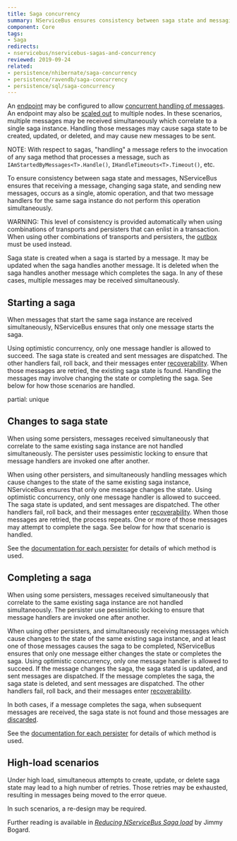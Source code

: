 ```yaml
---
title: Saga concurrency
summary: NServiceBus ensures consistency between saga state and messaging.
component: Core
tags:
- Saga
redirects:
- nservicebus/nservicebus-sagas-and-concurrency
reviewed: 2019-09-24
related:
- persistence/nhibernate/saga-concurrency
- persistence/ravendb/saga-concurrency
- persistence/sql/saga-concurrency
---
```


An [endpoint](/nservicebus/concept-overview.md#endpoint) may be configured to allow [concurrent handling of messages](/nservicebus/operations/tuning.md#tuning-concurrency). An endpoint may also be [scaled out](/nservicebus/architecture/scaling.md#scaling-out-to-multiple-nodes) to multiple nodes. In these scenarios, multiple messages may be received simultaneously which correlate to a single saga instance. Handling those messages may cause saga state to be created, updated, or deleted, and may cause new messages to be sent.

NOTE: With respect to sagas, "handling" a message refers to the invocation of any saga method that processes a message, such as `IAmStartedByMessages<T>.Handle()`, `IHandleTimeouts<T>.Timeout()`, etc.

To ensure consistency between saga state and messages, NServiceBus ensures that receiving a message, changing saga state, and sending new messages, occurs as a single, atomic operation, and that two message handlers for the same saga instance do not perform this operation simultaneously.

WARNING: This level of consistency is provided automatically when using combinations of transports and persisters that can enlist in a transaction. When using other combinations of transports and persisters, the [outbox](/nservicebus/outbox/) must be used instead.

Saga state is created when a saga is started by a message. It may be updated when the saga handles another message. It is deleted when the saga handles another message which completes the saga. In any of these cases, multiple messages may be received simultaneously.

## Starting a saga

When messages that start the same saga instance are received simultaneously, NServiceBus ensures that only one message starts the saga.

Using optimistic concurrency, only one message handler is allowed to succeed. The saga state is created and sent messages are dispatched. The other handlers fail, roll back, and their messages enter [recoverability](/nservicebus/recoverability/). When those messages are retried, the existing saga state is found. Handling the messages may involve changing the state or completing the saga. See below for how those scenarios are handled.

partial: unique

## Changes to saga state

When using some persisters, messages received simultaneously that correlate to the same existing saga instance are not handled simultaneously. The persister uses pessimistic locking to ensure that message handlers are invoked one after another.

When using other persisters, and simultaneously handling messages which cause changes to the state of the same existing saga instance, NServiceBus ensures that only one message changes the state. Using optimistic concurrency, only one message handler is allowed to succeed. The saga state is updated, and sent messages are dispatched. The other handlers fail, roll back, and their messages enter [recoverability](/nservicebus/recoverability/). When those messages are retried, the process repeats. One or more of those messages may attempt to complete the saga. See below for how that scenario is handled.

See the [documentation for each persister](/persistence/) for details of which method is used.

## Completing a saga

When using some persisters, messages received simultaneously that correlate to the same existing saga instance are not handled simultaneously. The persister use pessimistic locking to ensure that message handlers are invoked one after another.

When using other persisters, and simultaneously receiving messages which cause changes to the state of the same existing saga instance, and at least one of those messages causes the saga to be completed, NServiceBus ensures that only one message either changes the state or completes the saga. Using optimistic concurrency, only one message handler is allowed to succeed. If the message changes the saga, the saga stated is updated, and sent messages are dispatched. If the message completes the saga, the saga state is deleted, and sent messages are dispatched. The other handlers fail, roll back, and their messages enter [recoverability](/nservicebus/recoverability/).

In both cases, if a message completes the saga, when subsequent messages are received, the saga state is not found and those messages are [discarded](/nservicebus/sagas/saga-not-found.md).

See the [documentation for each persister](/persistence/) for details of which method is used.

## High-load scenarios

Under high load, simultaneous attempts to create, update, or delete saga state may lead to a high number of retries. Those retries may be exhausted, resulting in messages being moved to the error queue.

In such scenarios, a re-design may be required.

Further reading is available in _[Reducing NServiceBus Saga load](https://lostechies.com/jimmybogard/2014/02/27/reducing-nservicebus-saga-load/)_ by Jimmy Bogard.
